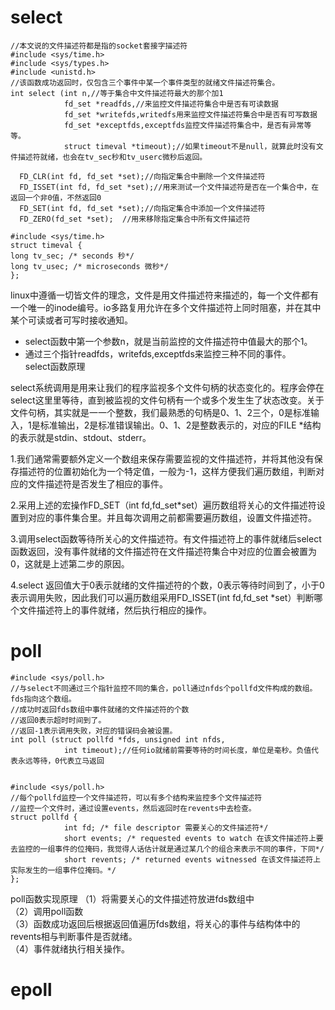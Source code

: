 # select  
```
//本文说的文件描述符都是指的socket套接字描述符
#include <sys/time.h>
#include <sys/types.h>
#include <unistd.h>
//该函数成功返回时，仅包含三个事件中某一个事件类型的就绪文件描述符集合。
int select (int n,//等于集合中文件描述符最大的那个加1
            fd_set *readfds,//来监控文件描述符集合中是否有可读数据
            fd_set *writefds,writedfs用来监控文件描述符集合中是否有可写数据
            fd_set *exceptfds,exceptfds监控文件描述符集合中，是否有异常等等。
            struct timeval *timeout);//如果timeout不是null，就算此时没有文件描述符就绪，也会在tv_sec秒和tv_userc微秒后返回。

  FD_CLR(int fd, fd_set *set);//向指定集合中删除一个文件描述符
  FD_ISSET(int fd, fd_set *set);//用来测试一个文件描述符是否在一个集合中，在返回一个非0值，不然返回0
  FD_SET(int fd, fd_set *set);//向指定集合中添加一个文件描述符
  FD_ZERO(fd_set *set);  //用来移除指定集合中所有文件描述符
  
#include <sys/time.h>
struct timeval {
long tv_sec; /* seconds 秒*/
long tv_usec; /* microseconds 微秒*/
};
```
linux中遵循一切皆文件的理念，文件是用文件描述符来描述的，每一个文件都有一个唯一的inode编号。io多路复用允许在多个文件描述符上同时阻塞，并在其中某个可读或者可写时接收通知。  
- select函数中第一个参数n，就是当前监控的文件描述符中值最大的那个1。  
- 通过三个指针readfds，writefds,exceptfds来监控三种不同的事件。   
select函数原理

select系统调用是用来让我们的程序监视多个文件句柄的状态变化的。程序会停在select这⾥里等待，直到被监视的文件句柄有一个或多个发⽣生了状态改变。关于文件句柄，其实就是⼀一个整数，我们最熟悉的句柄是0、1、2三个，0是标准输入，1是标准输出，2是标准错误输出。0、1、2是整数表示的，对应的FILE \*结构的表示就是stdin、stdout、stderr。  

1.我们通常需要额外定义一个数组来保存需要监视的文件描述符，并将其他没有保存描述符的位置初始化为一个特定值，一般为-1，这样方便我们遍历数组，判断对应的文件描述符是否发生了相应的事件。  

2.采用上述的宏操作FD_SET（int fd,fd_set\*set）遍历数组将关心的文件描述符设置到对应的事件集合里。并且每次调用之前都需要遍历数组，设置文件描述符。  

3.调用select函数等待所关心的文件描述符。有文件描述符上的事件就绪后select函数返回，没有事件就绪的文件描述符在文件描述符集合中对应的位置会被置为0，这就是上述第二步的原因。  

4.select 返回值大于0表示就绪的文件描述符的个数，0表示等待时间到了，小于0表示调用失败，因此我们可以遍历数组采用FD_ISSET(int fd,fd_set \*set）判断哪个文件描述符上的事件就绪，然后执行相应的操作。
# poll  
```
#include <sys/poll.h>
//与select不同通过三个指针监控不同的集合，poll通过nfds个pollfd文件构成的数组。fds指向这个数组。
//成功时返回fds数组中事件就绪的文件描述符的个数
//返回0表示超时时间到了。
//返回-1表示调用失败，对应的错误码会被设置。
int poll (struct pollfd *fds, unsigned int nfds,
            int timeout);//任何io就绪前需要等待的时间长度，单位是毫秒。负值代表永远等待，0代表立马返回
            
            
#include <sys/poll.h>
//每个pollfd监控一个文件描述符，可以有多个结构来监控多个文件描述符
//监控一个文件时，通过设置events，然后返回时在revents中去检查。
struct pollfd {
            int fd; /* file descriptor 需要关心的文件描述符*/
            short events; /* requested events to watch 在该文件描述符上要去监控的一组事件的位掩码，我觉得人话估计就是通过某几个的组合来表示不同的事件，下同*/
            short revents; /* returned events witnessed 在该文件描述符上实际发生的一组事件位掩码。*/
};
```
poll函数实现原理
（1）将需要关心的文件描述符放进fds数组中  
（2）调用poll函数  
（3）函数成功返回后根据返回值遍历fds数组，将关心的事件与结构体中的revents相与判断事件是否就绪。  
（4）事件就绪执行相关操作。
# epoll
